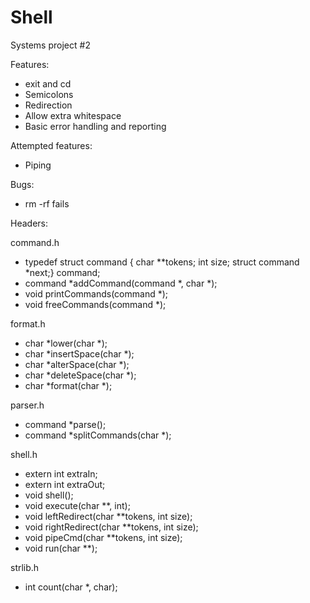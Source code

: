 # Shell
Systems project #2

Features:
- exit and cd
- Semicolons
- Redirection
- Allow extra whitespace
- Basic error handling and reporting

Attempted features:
- Piping

Bugs:
- rm -rf fails

Headers:

command.h
- typedef struct command { char **tokens; int size; struct command *next;} command;
- command *addCommand(command *, char *);
- void printCommands(command *);
- void freeCommands(command *);

format.h
- char *lower(char *);
- char *insertSpace(char *);
- char *alterSpace(char *);
- char *deleteSpace(char *);
- char *format(char *);

parser.h
- command *parse();
- command *splitCommands(char *);

shell.h
- extern int extraIn;
- extern int extraOut;
- void shell();
- void execute(char **, int);
- void leftRedirect(char **tokens, int size);
- void rightRedirect(char **tokens, int size);
- void pipeCmd(char **tokens, int size);
- void run(char **);

strlib.h
- int count(char *, char);
